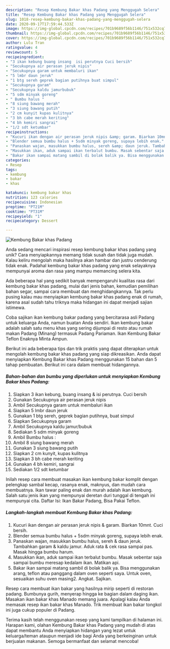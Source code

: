 ```yaml
---
description: "Resep Kembung Bakar khas Padang yang Menggugah Selera"
title: "Resep Kembung Bakar khas Padang yang Menggugah Selera"
slug: 1018-resep-kembung-bakar-khas-padang-yang-menggugah-selera
date: 2020-09-17T17:59:44.533Z
image: https://img-global.cpcdn.com/recipes/701b9689f56b1146/751x532cq70/kembung-bakar-khas-padang-foto-resep-utama.jpg
thumbnail: https://img-global.cpcdn.com/recipes/701b9689f56b1146/751x532cq70/kembung-bakar-khas-padang-foto-resep-utama.jpg
cover: https://img-global.cpcdn.com/recipes/701b9689f56b1146/751x532cq70/kembung-bakar-khas-padang-foto-resep-utama.jpg
author: Lulu Tran
ratingvalue: 4
reviewcount: 5
recipeingredient:
- "3 ikan kebung buang insang  isi perutnya Cuci bersih"
- "Secukupnya air perasan jeruk nipis"
- "Secukupnya garam untuk membaluri ikan"
- "5 lmbr daun jeruk"
- "1 btg sereh geprek bagian putihnya buat simpul"
- "Secukupnya garam"
- "Secukupnya kaldu jamurbubuk"
- "5 sdm minyak goreng"
- " Bumbu halus "
- "8 siung bawang merah"
- "3 siung bawang putih"
- "2 cm kunyit kupas kulitnya"
- "3 bh cabe merah keriting"
- "4 bh kemiri sangrai"
- "1/2 sdt ketumbar"
recipeinstructions:
- "Kucuri ikan dengan air perasan jeruk nipis &amp; garam. Biarkan 10mnt. Cuci bersih."
- "Blender semua bumbu halus + 5sdm minyak goreng, supaya lebih enak."
- "Panaskan wajan, masukkan bumbu halus, sereh &amp; daun jeruk. Tambahkan garam &amp; kaldu jamur. Aduk rata &amp; cek rasa sampai pas. Masak hingga bumbu harum."
- "Masukkan ikan, aduk sampai ikan terbalut bumbu. Masak sebentar saja sampai bumbu meresap kedalam ikan. Matikan api."
- "Bakar ikan sampai matang sambil di bolak balik ya. Bisa menggunakan arang, teflon atau panggang dalam oven seperti saya. Untuk oven, sesuaikan suhu oven masing2. Angkat. Sajikan."
categories:
- Resep
tags:
- kembung
- bakar
- khas

katakunci: kembung bakar khas 
nutrition: 123 calories
recipecuisine: Indonesian
preptime: "PT21M"
cooktime: "PT31M"
recipeyield: "1"
recipecategory: Dessert

---
```



![Kembung Bakar khas Padang](https://img-global.cpcdn.com/recipes/701b9689f56b1146/751x532cq70/kembung-bakar-khas-padang-foto-resep-utama.jpg)

Anda sedang mencari inspirasi resep kembung bakar khas padang yang unik? Cara menyiapkannya memang tidak susah dan tidak juga mudah. Kalau keliru mengolah maka hasilnya akan hambar dan justru cenderung tidak enak. Padahal kembung bakar khas padang yang enak selayaknya mempunyai aroma dan rasa yang mampu memancing selera kita.

Ada beberapa hal yang sedikit banyak mempengaruhi kualitas rasa dari kembung bakar khas padang, mulai dari jenis bahan, kemudian pemilihan bahan segar, sampai cara membuat dan menghidangkannya. Tak perlu pusing kalau mau menyiapkan kembung bakar khas padang enak di rumah, karena asal sudah tahu triknya maka hidangan ini dapat menjadi sajian istimewa.

Coba sajikan ikan kembung bakar padang yang bercitarasa asli Padang untuk keluarga Anda, namun buatan Anda sendiri. Ikan kembung bakar adalah salah satu menu khas yang sering dijumpai di resto atau rumah makan Padang (Minang) termasuk Padang Pariaman. Ikan Kembung Bakar Teflon Enaknya Minta Ampun.


Berikut ini ada beberapa tips dan trik praktis yang dapat diterapkan untuk mengolah kembung bakar khas padang yang siap dikreasikan. Anda dapat menyiapkan Kembung Bakar khas Padang menggunakan 15 bahan dan 5 tahap pembuatan. Berikut ini cara dalam membuat hidangannya.

<!--inarticleads1-->

##### Bahan-bahan dan bumbu yang diperlukan untuk menyiapkan Kembung Bakar khas Padang:

1. Siapkan 3 ikan kebung, buang insang &amp; isi perutnya. Cuci bersih
1. Gunakan Secukupnya air perasan jeruk nipis
1. Ambil Secukupnya garam untuk membaluri ikan
1. Siapkan 5 lmbr daun jeruk
1. Gunakan 1 btg sereh, geprek bagian putihnya, buat simpul
1. Siapkan Secukupnya garam
1. Ambil Secukupnya kaldu jamur/bubuk
1. Sediakan 5 sdm minyak goreng
1. Ambil  Bumbu halus :
1. Ambil 8 siung bawang merah
1. Gunakan 3 siung bawang putih
1. Siapkan 2 cm kunyit, kupas kulitnya
1. Siapkan 3 bh cabe merah keriting
1. Gunakan 4 bh kemiri, sangrai
1. Sediakan 1/2 sdt ketumbar


Inilah resep cara membuat masakan ikan kembung bakar komplit dengan pelengkap sambal kecap, rasanya enak, maknyus, dan mudah cara membuatnya. Ikan tawar paling enak dan murah adalah ikan kembung. Salah satu jenis ikan yang mempunyai deretan duri tunggal di tengah ini mempunyai cita. Daftar Isi: Ikan Bakar Padang, Bisa Pakai Teflon. 

<!--inarticleads2-->

##### Langkah-langkah membuat Kembung Bakar khas Padang:

1. Kucuri ikan dengan air perasan jeruk nipis &amp; garam. Biarkan 10mnt. Cuci bersih.
1. Blender semua bumbu halus + 5sdm minyak goreng, supaya lebih enak.
1. Panaskan wajan, masukkan bumbu halus, sereh &amp; daun jeruk. Tambahkan garam &amp; kaldu jamur. Aduk rata &amp; cek rasa sampai pas. Masak hingga bumbu harum.
1. Masukkan ikan, aduk sampai ikan terbalut bumbu. Masak sebentar saja sampai bumbu meresap kedalam ikan. Matikan api.
1. Bakar ikan sampai matang sambil di bolak balik ya. Bisa menggunakan arang, teflon atau panggang dalam oven seperti saya. Untuk oven, sesuaikan suhu oven masing2. Angkat. Sajikan.


Resep cara membuat ikan bakar yang hasilnya mirip seperti di restoran padang. Bumbunya gurih, menyerap hingga ke bagian dalam daging ikan. Masakan ikan bakar khas Manado memang juara. Apalagi kalau Anda memasak resep ikan bakar khas Manado. Trik membuat ikan bakar tongkol ini juga cukup populer di Padang. 

Terima kasih telah menggunakan resep yang kami tampilkan di halaman ini. Harapan kami, olahan Kembung Bakar khas Padang yang mudah di atas dapat membantu Anda menyiapkan hidangan yang lezat untuk keluarga/teman ataupun menjadi ide bagi Anda yang berkeinginan untuk berjualan makanan. Semoga bermanfaat dan selamat mencoba!
